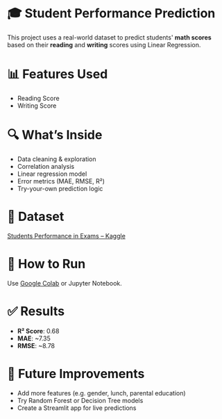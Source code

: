 # 🎓 Student Performance Prediction
This project uses a real-world dataset to predict students' **math scores** based on their **reading** and **writing** scores using Linear Regression.

# 📊 Features Used
- Reading Score
- Writing Score

# 🔍 What’s Inside
- Data cleaning & exploration
- Correlation analysis
- Linear regression model
- Error metrics (MAE, RMSE, R²)
- Try-your-own prediction logic

# 📁 Dataset
[Students Performance in Exams – Kaggle](https://www.kaggle.com/datasets/spscientist/students-performance-in-exams)

# 🚀 How to Run
Use [Google Colab](https://colab.research.google.com/) or Jupyter Notebook.

# ✅ Results
- **R² Score**: 0.68
- **MAE**: ~7.35
- **RMSE**: ~8.78

# 🧠 Future Improvements
- Add more features (e.g. gender, lunch, parental education)
- Try Random Forest or Decision Tree models
- Create a Streamlit app for live predictions


